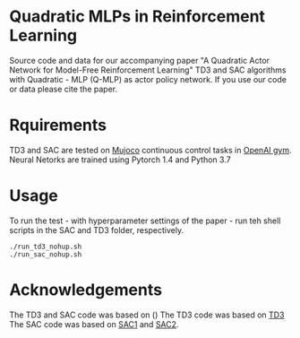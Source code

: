 # Quadratic MLPs in Reinforcement Learning

Source code and data for our accompanying paper "A  Quadratic  Actor  Network  for  Model-Free  Reinforcement  Learning"
TD3 and SAC algorithms with Quadratic - MLP (Q-MLP) as  actor policy network.  If you use our code or data please cite the paper.

# Rquirements
TD3 and SAC are tested on [Mujoco](http://www.mujoco.org/) continuous control tasks in [OpenAI gym](https://gym.openai.com/). 
Neural Netorks are trained using Pytorch 1.4 and Python 3.7



# Usage
To run the test - with hyperparameter settings of the paper - run teh shell scripts in the SAC and TD3 folder, respectively.
```
./run_td3_nohup.sh
./run_sac_nohup.sh
```

# Acknowledgements
The TD3 and SAC code was based on ()
The TD3 code was based on [TD3](https://github.com/sfujim/TD3)
The SAC code was based on [SAC1](https://github.com/denisyarats/pytorch_sac) and [SAC2](https://github.com/vitchyr/rlkit).
